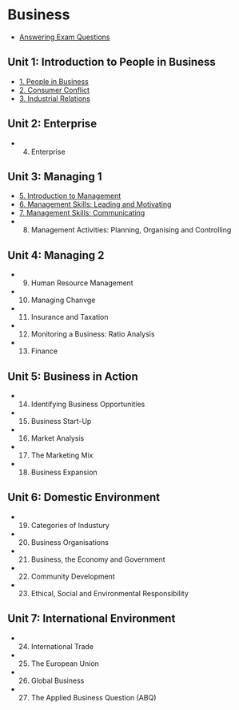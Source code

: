 # Business
- [Answering Exam Questions](answering-exam-questions.md)
## Unit 1: Introduction to People in Business
- [1. People in Business](topics/1-people-in-business.md)
- [2. Consumer Conflict]()
- [3. Industrial Relations]()
## Unit 2: Enterprise
- 4. Enterprise
## Unit 3: Managing 1
- [5. Introduction to Management]()
- [6. Management Skills: Leading and Motivating]()
- [7. Management Skills: Communicating]()
- 8. Management Activities: Planning, Organising and Controlling
## Unit 4: Managing 2
- 9. Human Resource Management
- 10. Managing Chanvge
- 11. Insurance and Taxation
- 12. Monitoring a Business: Ratio Analysis
- 13. Finance
## Unit 5: Business in Action
- 14. Identifying Business Opportunities
- 15. Business Start-Up
- 16. Market Analysis
- 17. The Marketing Mix
- 18. Business Expansion
## Unit 6: Domestic Environment
- 19. Categories of Industury
- 20. Business Organisations
- 21. Business, the Economy and Government
- 22. Community Development
- 23. Ethical, Social and Environmental Responsibility
## Unit 7: International Environment
- 24. International Trade
- 25. The European Union
- 26. Global Business
- 27. The Applied Business Question (ABQ)
